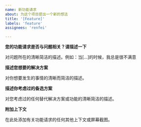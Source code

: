 ```yaml
---
name: 新功能请求
about: 为这个项目提出一个新的想法
title: '[Feature]'
labels: 'feature'
assignees: 'renfei'

---
```


**您的功能请求是否与问题相关？请描述一下**

对问题所在的清晰简洁的描述。例如：当[…]的时候，我总是很不满意

**描述您想要的解决方案**

对你想要发生的事情的清晰而简洁的描述。

**描述你考虑过的备选方案**

对您考虑过的任何替代解决方案或功能的清晰简洁的描述。

**附加上下文**

在此处添加有关功能请求的任何其他上下文或屏幕截图。
